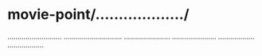 # movie-point/.................../
...........................
.............................
.......................
......................
..................
..................
